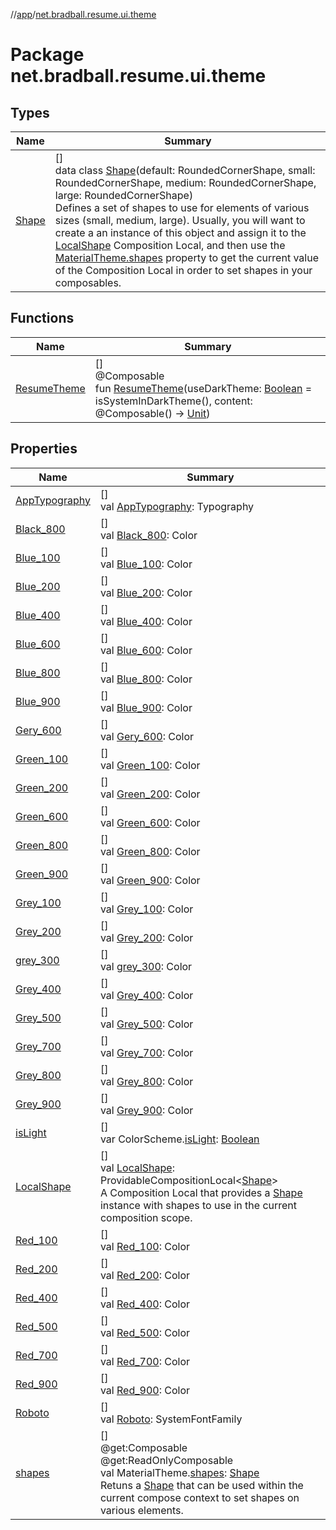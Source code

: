 //[app](../../index.md)/[net.bradball.resume.ui.theme](index.md)

# Package net.bradball.resume.ui.theme

## Types

| Name | Summary |
|---|---|
| [Shape](-shape/index.md) | []<br>data class [Shape](-shape/index.md)(default: RoundedCornerShape, small: RoundedCornerShape, medium: RoundedCornerShape, large: RoundedCornerShape)<br>Defines a set of shapes to use for elements of various sizes (small, medium, large). Usually, you will want to create a an instance of this object and assign it to the [LocalShape](-local-shape.md) Composition Local, and then use the [MaterialTheme.shapes](shapes.md) property to get the current value of the Composition Local in order to set shapes in your composables. |

## Functions

| Name | Summary |
|---|---|
| [ResumeTheme](-resume-theme.md) | []<br>@Composable<br>fun [ResumeTheme](-resume-theme.md)(useDarkTheme: [Boolean](https://kotlinlang.org/api/latest/jvm/stdlib/kotlin/-boolean/index.html) = isSystemInDarkTheme(), content: @Composable() -&gt; [Unit](https://kotlinlang.org/api/latest/jvm/stdlib/kotlin/-unit/index.html)) |

## Properties

| Name | Summary |
|---|---|
| [AppTypography](-app-typography.md) | []<br>val [AppTypography](-app-typography.md): Typography |
| [Black_800](-black_800.md) | []<br>val [Black_800](-black_800.md): Color |
| [Blue_100](-blue_100.md) | []<br>val [Blue_100](-blue_100.md): Color |
| [Blue_200](-blue_200.md) | []<br>val [Blue_200](-blue_200.md): Color |
| [Blue_400](-blue_400.md) | []<br>val [Blue_400](-blue_400.md): Color |
| [Blue_600](-blue_600.md) | []<br>val [Blue_600](-blue_600.md): Color |
| [Blue_800](-blue_800.md) | []<br>val [Blue_800](-blue_800.md): Color |
| [Blue_900](-blue_900.md) | []<br>val [Blue_900](-blue_900.md): Color |
| [Gery_600](-gery_600.md) | []<br>val [Gery_600](-gery_600.md): Color |
| [Green_100](-green_100.md) | []<br>val [Green_100](-green_100.md): Color |
| [Green_200](-green_200.md) | []<br>val [Green_200](-green_200.md): Color |
| [Green_600](-green_600.md) | []<br>val [Green_600](-green_600.md): Color |
| [Green_800](-green_800.md) | []<br>val [Green_800](-green_800.md): Color |
| [Green_900](-green_900.md) | []<br>val [Green_900](-green_900.md): Color |
| [Grey_100](-grey_100.md) | []<br>val [Grey_100](-grey_100.md): Color |
| [Grey_200](-grey_200.md) | []<br>val [Grey_200](-grey_200.md): Color |
| [grey_300](grey_300.md) | []<br>val [grey_300](grey_300.md): Color |
| [Grey_400](-grey_400.md) | []<br>val [Grey_400](-grey_400.md): Color |
| [Grey_500](-grey_500.md) | []<br>val [Grey_500](-grey_500.md): Color |
| [Grey_700](-grey_700.md) | []<br>val [Grey_700](-grey_700.md): Color |
| [Grey_800](-grey_800.md) | []<br>val [Grey_800](-grey_800.md): Color |
| [Grey_900](-grey_900.md) | []<br>val [Grey_900](-grey_900.md): Color |
| [isLight](is-light.md) | []<br>var ColorScheme.[isLight](is-light.md): [Boolean](https://kotlinlang.org/api/latest/jvm/stdlib/kotlin/-boolean/index.html) |
| [LocalShape](-local-shape.md) | []<br>val [LocalShape](-local-shape.md): ProvidableCompositionLocal&lt;[Shape](-shape/index.md)&gt;<br>A Composition Local that provides a [Shape](-shape/index.md) instance with shapes to use in the current composition scope. |
| [Red_100](-red_100.md) | []<br>val [Red_100](-red_100.md): Color |
| [Red_200](-red_200.md) | []<br>val [Red_200](-red_200.md): Color |
| [Red_400](-red_400.md) | []<br>val [Red_400](-red_400.md): Color |
| [Red_500](-red_500.md) | []<br>val [Red_500](-red_500.md): Color |
| [Red_700](-red_700.md) | []<br>val [Red_700](-red_700.md): Color |
| [Red_900](-red_900.md) | []<br>val [Red_900](-red_900.md): Color |
| [Roboto](-roboto.md) | []<br>val [Roboto](-roboto.md): SystemFontFamily |
| [shapes](shapes.md) | []<br>@get:Composable<br>@get:ReadOnlyComposable<br>val MaterialTheme.[shapes](shapes.md): [Shape](-shape/index.md)<br>Retuns a [Shape](-shape/index.md) that can be used within the current compose context to set shapes on various elements. |
